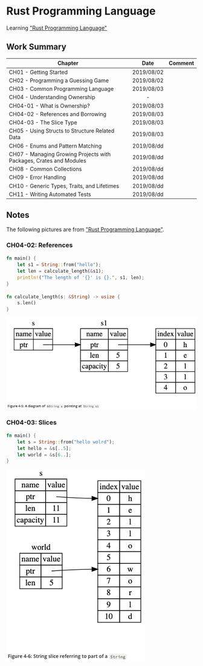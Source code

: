 # Rust Programming Language

Learning ["Rust Programming Language"](https://doc.rust-lang.org/book/)

## Work Summary

| Chapter                                                            |    Date    | Comment |
| ------------------------------------------------------------------ | :--------: | ------- |
| CH01 - Getting Started                                             | 2019/08/02 |         |
| CH02 - Programming a Guessing Game                                 | 2019/08/02 |         |
| CH03 - Common Programming Language                                 | 2019/08/03 |         |
| CH04 - Understanding Ownership                                     |     -      |         |
| CH04-01 - What is Ownership?                                       | 2019/08/03 |         |
| CH04-02 - References and Borrowing                                 | 2019/08/03 |         |
| CH04-03 - The Slice Type                                           | 2019/08/03 |         |
| CH05 - Using Structs to Structure Related Data                     | 2019/08/03 |         |
| CH06 - Enums and Pattern Matching                                  | 2019/08/dd |         |
| CH07 - Managing Growing Projects with Packages, Crates and Modules | 2019/08/dd |         |
| CH08 - Common Collections                                          | 2019/08/dd |         |
| CH09 - Error Handling                                              | 2019/08/dd |         |
| CH10 - Generic Types, Traits, and Lifetimes                        | 2019/08/dd |         |
| CH11 - Writing Automated Tests                                     | 2019/08/dd |         |

## Notes

The following pictures are from ["Rust Programming Language"](https://doc.rust-lang.org/book/).

### CH04-02: References

```rust
fn main() {
    let s1 = String::from("hello");
    let len = calculate_length(&s1);
    println!("The length of '{}' is {}.", s1, len);
}

fn calculate_length(s: &String) -> usize {
    s.len()
}
```

![references](./img/f_4_5.png)

### CH04-03: Slices

```rust
fn main() {
    let s = String::from("hello wolrd");
    let hello = &s[..5];
    let world = &s[6..];
}
```

![slices](./img/f_4_6.png)
